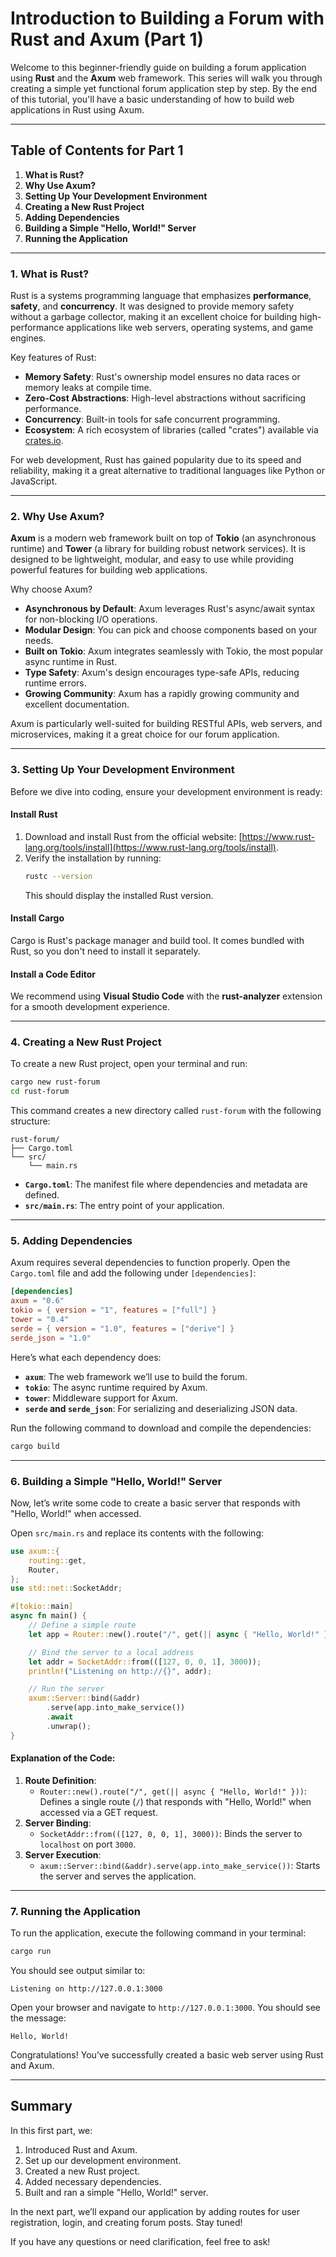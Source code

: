 # Introduction to Building a Forum with Rust and Axum (Part 1)

Welcome to this beginner-friendly guide on building a forum application using **Rust** and the **Axum** web framework. This series will walk you through creating a simple yet functional forum application step by step. By the end of this tutorial, you'll have a basic understanding of how to build web applications in Rust using Axum.

---

## Table of Contents for Part 1
1. **What is Rust?**
2. **Why Use Axum?**
3. **Setting Up Your Development Environment**
4. **Creating a New Rust Project**
5. **Adding Dependencies**
6. **Building a Simple "Hello, World!" Server**
7. **Running the Application**

---

### 1. What is Rust?

Rust is a systems programming language that emphasizes **performance**, **safety**, and **concurrency**. It was designed to provide memory safety without a garbage collector, making it an excellent choice for building high-performance applications like web servers, operating systems, and game engines.

Key features of Rust:
- **Memory Safety**: Rust's ownership model ensures no data races or memory leaks at compile time.
- **Zero-Cost Abstractions**: High-level abstractions without sacrificing performance.
- **Concurrency**: Built-in tools for safe concurrent programming.
- **Ecosystem**: A rich ecosystem of libraries (called "crates") available via [crates.io](https://crates.io).

For web development, Rust has gained popularity due to its speed and reliability, making it a great alternative to traditional languages like Python or JavaScript.

---

### 2. Why Use Axum?

**Axum** is a modern web framework built on top of **Tokio** (an asynchronous runtime) and **Tower** (a library for building robust network services). It is designed to be lightweight, modular, and easy to use while providing powerful features for building web applications.

Why choose Axum?
- **Asynchronous by Default**: Axum leverages Rust's async/await syntax for non-blocking I/O operations.
- **Modular Design**: You can pick and choose components based on your needs.
- **Built on Tokio**: Axum integrates seamlessly with Tokio, the most popular async runtime in Rust.
- **Type Safety**: Axum's design encourages type-safe APIs, reducing runtime errors.
- **Growing Community**: Axum has a rapidly growing community and excellent documentation.

Axum is particularly well-suited for building RESTful APIs, web servers, and microservices, making it a great choice for our forum application.

---

### 3. Setting Up Your Development Environment

Before we dive into coding, ensure your development environment is ready:

#### Install Rust
1. Download and install Rust from the official website: [https://www.rust-lang.org/tools/install](https://www.rust-lang.org/tools/install).
2. Verify the installation by running:
   ```bash
   rustc --version
   ```
   This should display the installed Rust version.

#### Install Cargo
Cargo is Rust's package manager and build tool. It comes bundled with Rust, so you don't need to install it separately.

#### Install a Code Editor
We recommend using **Visual Studio Code** with the **rust-analyzer** extension for a smooth development experience.

---

### 4. Creating a New Rust Project

To create a new Rust project, open your terminal and run:
```bash
cargo new rust-forum
cd rust-forum
```

This command creates a new directory called `rust-forum` with the following structure:
```
rust-forum/
├── Cargo.toml
└── src/
    └── main.rs
```

- **`Cargo.toml`**: The manifest file where dependencies and metadata are defined.
- **`src/main.rs`**: The entry point of your application.

---

### 5. Adding Dependencies

Axum requires several dependencies to function properly. Open the `Cargo.toml` file and add the following under `[dependencies]`:

```toml
[dependencies]
axum = "0.6"
tokio = { version = "1", features = ["full"] }
tower = "0.4"
serde = { version = "1.0", features = ["derive"] }
serde_json = "1.0"
```

Here’s what each dependency does:
- **`axum`**: The web framework we’ll use to build the forum.
- **`tokio`**: The async runtime required by Axum.
- **`tower`**: Middleware support for Axum.
- **`serde` and `serde_json`**: For serializing and deserializing JSON data.

Run the following command to download and compile the dependencies:
```bash
cargo build
```

---

### 6. Building a Simple "Hello, World!" Server

Now, let’s write some code to create a basic server that responds with "Hello, World!" when accessed.

Open `src/main.rs` and replace its contents with the following:

```rust
use axum::{
    routing::get,
    Router,
};
use std::net::SocketAddr;

#[tokio::main]
async fn main() {
    // Define a simple route
    let app = Router::new().route("/", get(|| async { "Hello, World!" }));

    // Bind the server to a local address
    let addr = SocketAddr::from(([127, 0, 0, 1], 3000));
    println!("Listening on http://{}", addr);

    // Run the server
    axum::Server::bind(&addr)
        .serve(app.into_make_service())
        .await
        .unwrap();
}
```

#### Explanation of the Code:
1. **Route Definition**:
   - `Router::new().route("/", get(|| async { "Hello, World!" }))`: Defines a single route (`/`) that responds with "Hello, World!" when accessed via a GET request.
2. **Server Binding**:
   - `SocketAddr::from(([127, 0, 0, 1], 3000))`: Binds the server to `localhost` on port `3000`.
3. **Server Execution**:
   - `axum::Server::bind(&addr).serve(app.into_make_service())`: Starts the server and serves the application.

---

### 7. Running the Application

To run the application, execute the following command in your terminal:
```bash
cargo run
```

You should see output similar to:
```
Listening on http://127.0.0.1:3000
```

Open your browser and navigate to `http://127.0.0.1:3000`. You should see the message:
```
Hello, World!
```

Congratulations! You’ve successfully created a basic web server using Rust and Axum.

---

## Summary

In this first part, we:
1. Introduced Rust and Axum.
2. Set up our development environment.
3. Created a new Rust project.
4. Added necessary dependencies.
5. Built and ran a simple "Hello, World!" server.

In the next part, we’ll expand our application by adding routes for user registration, login, and creating forum posts. Stay tuned!

If you have any questions or need clarification, feel free to ask!
